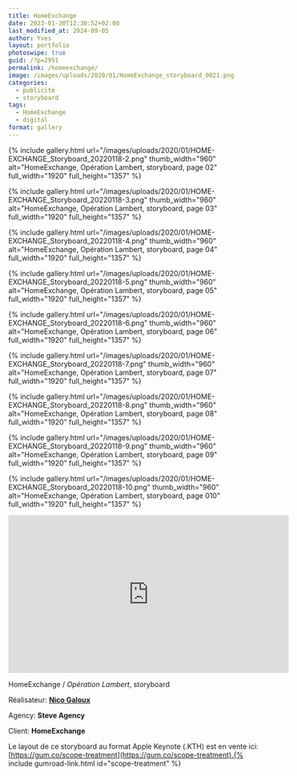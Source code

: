 ```yaml
---
title: HomeExchange
date: 2023-01-30T12:30:52+02:00
last_modified_at: 2024-09-05
author: Yves
layout: portfolio
photoswipe: true
guid: /?p=2951
permalink: /homeexchange/
image: /images/uploads/2020/01/HomeExchange_storyboard_0021.png
categories:
  - publicité
  - storyboard
tags:
  - HomeExchange
  - digital
format: gallery
---
```


<div class="photoswipe-gallery">
{% include gallery.html
 url="/images/uploads/2020/01/HOME-EXCHANGE_Storyboard_20220118-2.png"
 thumb_width="960" alt="HomeExchange, Opération Lambert, storyboard, page 02"
 full_width="1920" full_height="1357"
%}

{% include gallery.html
 url="/images/uploads/2020/01/HOME-EXCHANGE_Storyboard_20220118-3.png"
 thumb_width="960" alt="HomeExchange, Opération Lambert, storyboard, page 03"
 full_width="1920" full_height="1357"
%}

{% include gallery.html
 url="/images/uploads/2020/01/HOME-EXCHANGE_Storyboard_20220118-4.png"
 thumb_width="960" alt="HomeExchange, Opération Lambert, storyboard, page 04"
 full_width="1920" full_height="1357"
%}

{% include gallery.html
 url="/images/uploads/2020/01/HOME-EXCHANGE_Storyboard_20220118-5.png"
 thumb_width="960" alt="HomeExchange, Opération Lambert, storyboard, page 05"
 full_width="1920" full_height="1357"
%}

{% include gallery.html
 url="/images/uploads/2020/01/HOME-EXCHANGE_Storyboard_20220118-6.png"
 thumb_width="960" alt="HomeExchange, Opération Lambert, storyboard, page 06"
 full_width="1920" full_height="1357"
%}

{% include gallery.html
 url="/images/uploads/2020/01/HOME-EXCHANGE_Storyboard_20220118-7.png"
 thumb_width="960" alt="HomeExchange, Opération Lambert, storyboard, page 07"
 full_width="1920" full_height="1357"
%}

{% include gallery.html
 url="/images/uploads/2020/01/HOME-EXCHANGE_Storyboard_20220118-8.png"
 thumb_width="960" alt="HomeExchange, Opération Lambert, storyboard, page 08"
 full_width="1920" full_height="1357"
%}

{% include gallery.html
 url="/images/uploads/2020/01/HOME-EXCHANGE_Storyboard_20220118-9.png"
 thumb_width="960" alt="HomeExchange, Opération Lambert, storyboard, page 09"
 full_width="1920" full_height="1357"
%}

{% include gallery.html
 url="/images/uploads/2020/01/HOME-EXCHANGE_Storyboard_20220118-10.png"
 thumb_width="960" alt="HomeExchange, Opération Lambert, storyboard, page 010"
 full_width="1920" full_height="1357"
%}
</div>

<iframe width="560" height="315" src="https://www.youtube-nocookie.com/embed/cCVxIbU8btk?si=U1kLvJt1buXucmm5" title="YouTube video player" frameborder="0" allow="accelerometer; autoplay; clipboard-write; encrypted-media; gyroscope; picture-in-picture; web-share" referrerpolicy="strict-origin-when-cross-origin" allowfullscreen></iframe>

<br>

HomeExchange / *Opération Lambert*, storyboard

Réalisateur: **[Nico Galoux](https://www.hugggy.com/)**

Agency: **Steve Agency**

Client: **HomeExchange**


Le layout de ce storyboard au format Apple Keynote (.KTH) est en vente ici: [https://gum.co/scope-treatment](https://gum.co/scope-treatment).{% include gumroad-link.html id="scope-treatment" %}